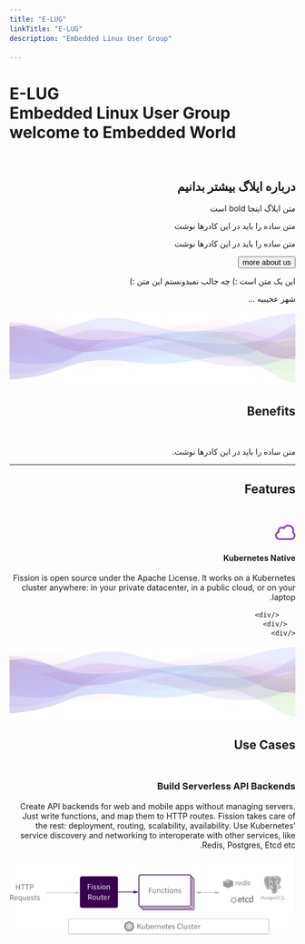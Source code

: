 ```yaml
---
title: "E-LUG"
linkTitle: "E-LUG"
description: "Embedded Linux User Group"

---
```


<div class="hero" dir="rtl">
  <div class="container" dir="rtl">
    <div class="row justify-content-center align-items-center" dir="rtl">
      <div class="col-xl-7 col-lg-6 col-md-6 hero-section-mobile" dir="ltr">
        <h1 class="hero-title">
          E-LUG<br />
          Embedded Linux User Group<br />
          welcome to Embedded World
        </h1>
      </div>
    </div>
  </div>
</div>

<!-- Do not delete from the beginning to this point. -->

<div class="body-container" dir="rtl">
  <div class="container" dir="rtl">
    <br />
    <div class="row" dir="rtl">
      <div class="col-lg-5" dir="rtl">
        <h2 class="section-title">درباره ایلاگ بیشتر بدانیم</h2>
        <p class="section-text-bold">
          متن ایلاگ اینجا bold است
        </p>
        <p class="section-text">
          متن ساده را باید در این کادرها نوشت
        </p>
        <p class="section-text">
         متن ساده را باید در این کادرها نوشت
        </p>
        <a href="/about-us/"
          ><button class="hero-mid">more about us</button></a
        >
      </div>

این یک متن است :) 
چه جالب نمیدونستم این متن :)
<p>
شهر عجیبیه ... 
</p>

  </div>
</div>

<div class="wide-image show-desktop" dir="rtl">
  <img src="/images/wave.webp" class="big-waves" />
</div>

<div class="body-container push-up" dir="rtl">
  <div class="container" dir="rtl">
    <div class="row" dir="rtl">
      <div class="col-lg-12 center-text" style="margin-bottom: 50px" dir="rtl">
        <h2 class="section-title">Benefits</h2>
      </div>
      
متن ساده را باید در این کادرها نوشت.


  </div>
  </div>
  </div>
  
---
  

  <div class="container" dir="rtl">
    <div class="row feature-section" dir="rtl">
      <div class="col-lg-12 center-text" style="margin-bottom: 50px" dir="rtl">
        <h2 class="section-title">Features</h2>
      </div>
      <div class="col-lg-4" dir="rtl">
        <div class="feature-card">
          <div class="card-header-custom">
            <img
              src="/images/kubernetes-native.svg"
              width="36px"
              class="img-card-header"
            />
            <h4 class="section-text-bold">Kubernetes Native</h4>
          </div>
          <p class="section-text">
            Fission is open source under the Apache License. It works on a
            Kubernetes cluster anywhere: in your private datacenter, in a public
            cloud, or on your laptop.
          </p>
          
        </div>
      </div>
    </div>
  </div>
</div>

<div class="wide-image show-desktop" dir="rtl">
  <img src="/images/wave.webp" class="big-waves" />
</div>

<div class="body-container push-up" dir="rtl">
  <div class="container" dir="rtl">
    <div class="row" dir="rtl">
      <div class="col-lg-12 center-text" style="margin-bottom: 50px" dir="rtl">
        <h2 class="section-title">Use Cases</h2>
      </div>
      <div class="col-lg-10 center-text info-card" style="margin-bottom: 50px" dir="rtl">
        <h3 class="section-text-bold">Build Serverless API Backends</h3>
        <p class="section-text">
          Create API backends for web and mobile apps without managing servers.
          Just write functions, and map them to HTTP routes. Fission takes care
          of the rest: deployment, routing, scalability, availability. Use
          Kubernetes’ service discovery and networking to interoperate with
          other services, like Redis, Postgres, Etcd etc.
        </p>
        <img
          src="/images/use-case-1.png"
          class="img-fluid"
          alt-text="Build Serverless API Backends use case diagram"
        />
        <br /><br />
      </div>
  </div>
</div>




